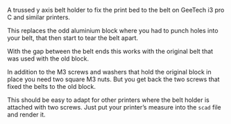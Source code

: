 A trussed y axis belt holder to fix the print bed to the belt on GeeTech i3 pro C and similar printers.

This replaces the odd aluminium block where you had to punch holes into your belt, that then start to tear the belt apart.

With the gap between the belt ends this works with the original belt that was used with the old block.


In addition to the M3 screws and washers that hold the original block in place you need two square M3 nuts. But you get back the two screws that fixed the belts to the old block.

This should be easy to adapt for other printers where the belt holder is attached with two screws. Just put your printer’s measure into the `scad` file and render it.
